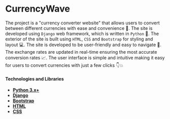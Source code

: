 # CurrencyWave
The project is a "currency converter website" that allows users to convert between different currencies with ease and convenience 💸. The site is developed using `Django` web framework, which is written in `Python` 🐍. The exterior of the site is built using `HTML`, `CSS` and `Bootstrap` for styling and layout 💻.
The site is developed to be user-friendly and easy to navigate 🧭. The exchange rates are updated in real-time ensuring the most accurate conversion rates 📈.
The user interface is simple and intuitive making it easy for users to convert currencies with just a few clicks 👇💥

#### Technologies and Libraries
- **[Python 3.x+](https://www.python.org/)**
- **[Django](https://docs.djangoproject.com/)**
- **[Bootstrap](https://getbootstrap.com/docs/4.5/getting-started/introduction/)**
- **[HTML](https://developer.mozilla.org/en-US/docs/Web/HTML)**
- **[CSS](https://developer.mozilla.org/en-US/docs/Web/CSS)**